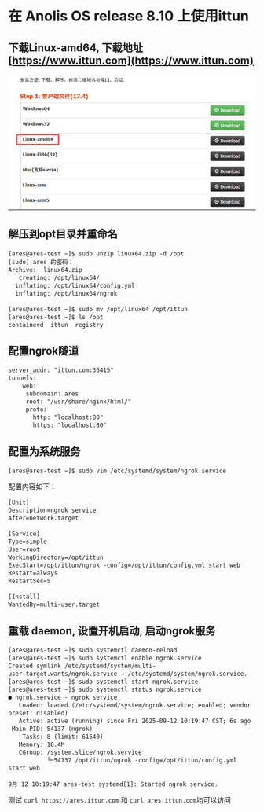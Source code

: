 # 在 Anolis OS release 8.10 上使用ittun

## 下载Linux-amd64, 下载地址 [https://www.ittun.com](https://www.ittun.com)  

![](./images/wechat_2025-09-12_102847_676.png)

## 解压到opt目录并重命名
```shell
[ares@ares-test ~]$ sudo unzip linux64.zip -d /opt
[sudo] ares 的密码：
Archive:  linux64.zip
   creating: /opt/linux64/
  inflating: /opt/linux64/config.yml  
  inflating: /opt/linux64/ngrok      

[ares@ares-test ~]$ sudo mv /opt/linux64 /opt/ittun
[ares@ares-test ~]$ ls /opt
containerd  ittun  registry
```

## 配置ngrok隧道
```shell
server_addr: "ittun.com:36415"
tunnels:
    web:   
     subdomain: ares
     root: "/usr/share/nginx/html/"
     proto:
       http: "localhost:80"
       https: "localhost:80" 
```

## 配置为系统服务
```shell
[ares@ares-test ~]$ sudo vim /etc/systemd/system/ngrok.service
```
配置内容如下：
```shell
[Unit]
Description=ngrok service
After=network.target

[Service]
Type=simple
User=root
WorkingDirectory=/opt/ittun
ExecStart=/opt/ittun/ngrok -config=/opt/ittun/config.yml start web
Restart=always
RestartSec=5

[Install]
WantedBy=multi-user.target
```
## 重载 daemon, 设置开机启动, 启动ngrok服务
```shell
[ares@ares-test ~]$ sudo systemctl daemon-reload
[ares@ares-test ~]$ sudo systemctl enable ngrok.service
Created symlink /etc/systemd/system/multi-user.target.wants/ngrok.service → /etc/systemd/system/ngrok.service.
[ares@ares-test ~]$ sudo systemctl start ngrok.service
[ares@ares-test ~]$ sudo systemctl status ngrok.service
● ngrok.service - ngrok service
   Loaded: loaded (/etc/systemd/system/ngrok.service; enabled; vendor preset: disabled)
   Active: active (running) since Fri 2025-09-12 10:19:47 CST; 6s ago
 Main PID: 54137 (ngrok)
    Tasks: 8 (limit: 61640)
   Memory: 10.4M
   CGroup: /system.slice/ngrok.service
           └─54137 /opt/ittun/ngrok -config=/opt/ittun/config.yml start web

9月 12 10:19:47 ares-test systemd[1]: Started ngrok service.
```

测试 `curl https://ares.ittun.com` 和 `curl ares.ittun.com`均可以访问
